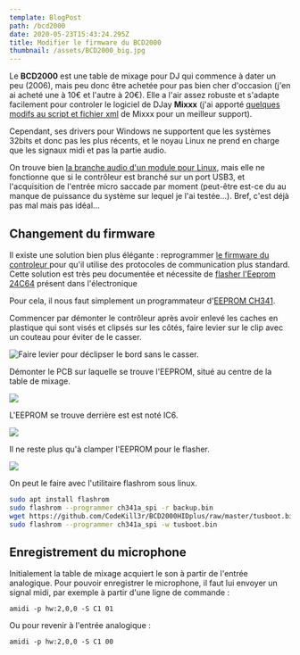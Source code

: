 ```yaml
---
template: BlogPost
path: /bcd2000
date: 2020-05-23T15:43:24.295Z
title: Modifier le firmware du BCD2000
thumbnail: /assets/BCD2000_big.jpg
---
```

Le **BCD2000** est une table de mixage pour DJ qui commence à dater un peu (2006), mais peu donc être achetée pour pas bien cher d'occasion (j'en ai acheté une à 10€ et l'autre à 20€). Elle a l'air assez robuste et s'adapte facilement pour controler le logiciel de DJay **Mixxx** (j'ai apporté [quelques modifs au script et fichier xml](https://github.com/davy39/mixxx-bcd2000) de Mixxx pour un meilleur support).

Cependant, ses drivers pour Windows ne supportent que les systèmes 32bits et donc pas les plus récents, et le noyau Linux ne prend en charge que les signaux midi et pas la partie audio.

On trouve bien [la branche audio d'un module pour Linux](https://github.com/anyc/snd-bcd2000/tree/audio), mais elle ne fonctionne que si le contrôleur est branché sur un port USB3, et l'acquisition de l'entrée micro saccade par moment (peut-être est-ce du au manque de puissance du système sur lequel je l'ai testée...). Bref, c'est déjà pas mal mais pas idéal...

## Changement du firmware

Il existe une solution bien plus élégante : reprogrammer [le firmware du controleur ](https://github.com/CodeKill3r/BCD2000HIDplus)pour qu'il utilise des protocoles de communication plus standard. Cette solution est très peu documentée et nécessite de [flasher l'Eeprom 24C64](https://github.com/command-tab/ch341eeprom) présent dans l'électronique

Pour cela, il nous faut simplement un programmateur d'[EEPROM CH341](https://fr.aliexpress.com/item/4000851292510.html).

Commencer par démonter le contrôleur après avoir enlevé les caches en plastique qui sont visés et clipsés sur les côtés, faire levier sur le clip avec un couteau pour éviter de le casser.

![](/assets/Clip.jpg "Faire levier pour déclipser le bord sans le casser.")

Démonter le PCB sur laquelle se trouve l'EEPROM, situé au centre de la table de mixage.

![](/assets/PCB.jpg)

L'EEPROM se trouve derrière est est noté IC6.

![](/assets/EEPROM.jpg)

Il ne reste plus qu'à clamper l'EEPROM pour le flasher.

![](/assets/flash.jpg)

On peut le faire avec l'utilitaire flashrom sous linux.

```bash
sudo apt install flashrom
sudo flashrom --programmer ch341a_spi -r backup.bin
wget https://github.com/CodeKill3r/BCD2000HIDplus/raw/master/tusboot.bin
sudo flashrom --programmer ch341a_spi -w tusboot.bin
```

## Enregistrement du microphone

Initialement la table de mixage acquiert le son à partir de l'entrée analogique. Pour pouvoir enregistrer le microphone, il faut lui envoyer un signal midi, par exemple à partir d'une ligne de commande :

`amidi -p hw:2,0,0 -S C1 01`

Ou pour revenir à l'entrée analogique :

`amidi -p hw:2,0,0 -S C1 00`
